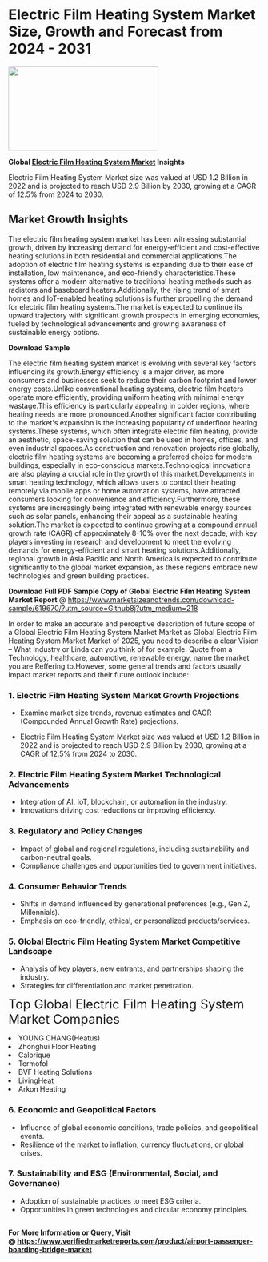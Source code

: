 <H1>Electric Film Heating System Market Size, Growth and Forecast from 2024 - 2031</H1><img class="aligncenter size-medium wp-image-584254" src="https://thirdeyenews.in/wp-content/uploads/2024/09/Global-Market-Research-300x168.jpeg" alt="" width="300" height="168" /><p><strong>Global&nbsp;<a href="https://www.marketsizeandtrends.com/download-sample/619670/?utm_source=Github8j?utm_medium=218">Electric Film Heating System Market</a> Insights</strong></p><p>Electric Film Heating System Market size was valued at USD 1.2 Billion in 2022 and is projected to reach USD 2.9 Billion by 2030, growing at a CAGR of 12.5% from 2024 to 2030.</p><p><h2>Market Growth Insights</h2> <p>The electric film heating system market has been witnessing substantial growth, driven by increasing demand for energy-efficient and cost-effective heating solutions in both residential and commercial applications.The adoption of electric film heating systems is expanding due to their ease of installation, low maintenance, and eco-friendly characteristics.These systems offer a modern alternative to traditional heating methods such as radiators and baseboard heaters.Additionally, the rising trend of smart homes and IoT-enabled heating solutions is further propelling the demand for electric film heating systems.The market is expected to continue its upward trajectory with significant growth prospects in emerging economies, fueled by technological advancements and growing awareness of sustainable energy options.</p> <p><strong>Download Sample</strong></p> <p>The electric film heating system market is evolving with several key factors influencing its growth.Energy efficiency is a major driver, as more consumers and businesses seek to reduce their carbon footprint and lower energy costs.Unlike conventional heating systems, electric film heaters operate more efficiently, providing uniform heating with minimal energy wastage.This efficiency is particularly appealing in colder regions, where heating needs are more pronounced.Another significant factor contributing to the market's expansion is the increasing popularity of underfloor heating systems.These systems, which often integrate electric film heating, provide an aesthetic, space-saving solution that can be used in homes, offices, and even industrial spaces.As construction and renovation projects rise globally, electric film heating systems are becoming a preferred choice for modern buildings, especially in eco-conscious markets.Technological innovations are also playing a crucial role in the growth of this market.Developments in smart heating technology, which allows users to control their heating remotely via mobile apps or home automation systems, have attracted consumers looking for convenience and efficiency.Furthermore, these systems are increasingly being integrated with renewable energy sources such as solar panels, enhancing their appeal as a sustainable heating solution.The market is expected to continue growing at a compound annual growth rate (CAGR) of approximately 8-10% over the next decade, with key players investing in research and development to meet the evolving demands for energy-efficient and smart heating solutions.Additionally, regional growth in Asia Pacific and North America is expected to contribute significantly to the global market expansion, as these regions embrace new technologies and green building practices.<p><span class=""><strong>Download Full PDF Sample Copy of Global Electric Film Heating System Market Report</strong> @ <a href="https://www.marketsizeandtrends.com/download-sample/619670/?utm_source=Github8j?utm_medium=218" target="_blank">https://www.marketsizeandtrends.com/download-sample/619670/?utm_source=Github8j?utm_medium=218</a></span></p><p>In order to make an accurate and perceptive description of future scope of a Global&nbsp;Electric Film Heating System Market Market as Global&nbsp;Electric Film Heating System Market Market of 2025, you need to describe a clear Vision &ndash; What Industry or Linda can you think of for example: Quote from a Technology, healthcare, automotive, renewable energy, name the market you are Reffering to.However, some general trends and factors usually impact market reports and their future outlook include:</p><h3>1.&nbsp;<strong>Electric Film Heating System Market Growth Projections</strong></h3><ul><li>Examine market size trends, revenue estimates and CAGR (Compounded Annual Growth Rate) projections.</li><li><p>Electric Film Heating System Market size was valued at USD 1.2 Billion in 2022 and is projected to reach USD 2.9 Billion by 2030, growing at a CAGR of 12.5% from 2024 to 2030.</p></li></ul><h3>2.&nbsp;<strong>Electric Film Heating System Market Technological Advancements</strong></h3><ul><li>Integration of AI, IoT, blockchain, or automation in the industry.</li><li>Innovations driving cost reductions or improving efficiency.</li></ul><h3>3.&nbsp;<strong>Regulatory and Policy Changes</strong></h3><ul><li>Impact of global and regional regulations, including sustainability and carbon-neutral goals.</li><li>Compliance challenges and opportunities tied to government initiatives.</li></ul><h3>4.&nbsp;<strong>Consumer Behavior Trends</strong></h3><ul><li>Shifts in demand influenced by generational preferences (e.g., Gen Z, Millennials).</li><li>Emphasis on eco-friendly, ethical, or personalized products/services.</li></ul><h3>5.&nbsp;<strong>Global Electric Film Heating System Market Competitive Landscape</strong></h3><ul><li>Analysis of key players, new entrants, and partnerships shaping the industry.</li><li>Strategies for differentiation and market penetration.</li></ul><p data-pm-slice="1 1 []"><span style="color: inherit; font-family: inherit; font-size: 25px;">Top Global Electric Film Heating System Market Companies</span></p><div class="" data-test-id=""><p><li>YOUNG CHANG(Heatus)</li><li> Zhonghui Floor Heating</li><li> Calorique</li><li> Termofol</li><li> BVF Heating Solutions</li><li> LivingHeat</li><li> Arkon Heating</li></p></div><h3>6.&nbsp;<strong>Economic and Geopolitical Factors</strong></h3><ul><li>Influence of global economic conditions, trade policies, and geopolitical events.</li><li>Resilience of the market to inflation, currency fluctuations, or global crises.</li></ul><h3>7.&nbsp;<strong>Sustainability and ESG (Environmental, Social, and Governance)</strong></h3><ul><li>Adoption of sustainable practices to meet ESG criteria.</li><li>Opportunities in green technologies and circular economy principles.</li></ul><h2><strong style="font-size: 14px;">For More Information or Query, Visit @&nbsp;</strong><a style="background-color: #ffffff; font-size: 14px;" href="https://www.marketsizeandtrends.com/report/electric-film-heating-system-market/" target="_blank">https://www.verifiedmarketreports.com/product/airport-passenger-boarding-bridge-market</a></h2>
